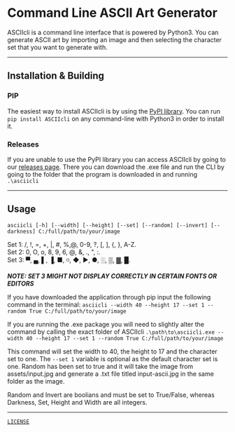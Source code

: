 # Command Line ASCII Art Generator

ASCIIcli is a command line interface that is powered by Python3. You can generate ASCII art by importing an image and then selecting the character set that you want to generate with.

---

## Installation & Building

### PIP

The easiest way to install ASCIIcli is by using the [PyPI library](https://pypi.org/project/asciicli/).
You can run `pip install ASCIIcli` on any command-line with Python3 in order to install it.

### Releases

If you are unable to use the PyPI library you can access ASCIIcli by going to our [releases page](https://github.com/mrq-andras/asciicli/releases). There you can download the .exe file and run the CLI by going to the folder that the program is downloaded in and running `.\asciicli`

---

## Usage

`asciicli [-h] [--width] [--height] [--set] [--random] [--invert] [--darkness] C:/full/path/to/your/image`

Set 1: /, !, =, +, |, #, %,@, 0-9, ?, [, ], {, }, A-Z.  
Set 2: 0, O, o, 8, 9, 6, @, &, ., ", :.  
Set 3: ▀, ▄, ▌, ▐, ■, ◽, ◆, ►, ●, ░, ▒, ▓, █.

**_NOTE: SET 3 MIGHT NOT DISPLAY CORRECTLY IN CERTAIN FONTS OR EDITORS_**

If you have downloaded the application through pip input the following command in the terminal:
`asciicli --width 40 --height 17 --set 1 --random True C:/full/path/to/your/image`

If you are running the .exe package you will need to slightly alter the command by calling the exact folder of ASCIIcli
`.\path\to\asciicli.exe --width 40 --height 17 --set 1 --random True C:/full/path/to/your/image`

This command will set the width to 40, the height to 17 and the character set to one. The `--set 1` variable is optional as the default character set is one. Random has been set to true and it will take the image from assets/input.jpg and generate a .txt file titled input-ascii.jpg in the same folder as the image.

Random and Invert are boolians and must be set to True/False, whereas Darkness, Set, Height and Width are all integers.

---
[`LICENSE`](./LICENSE)
